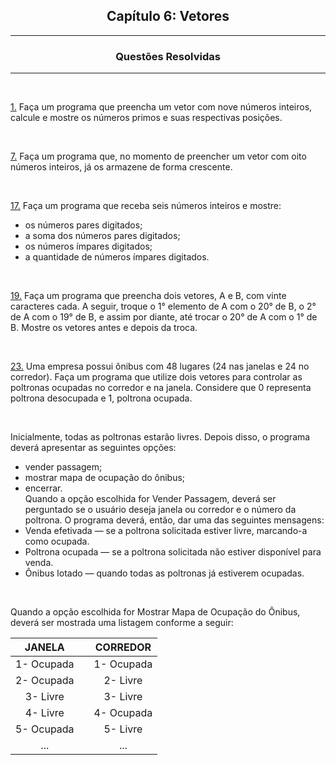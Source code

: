 <h2 align="center">Capítulo 6: Vetores </h2>

<hr>

<div align="center">

  ### Questões Resolvidas
  
</div>

<hr>

<br>

[1.](https://github.com/Kelwinkxps13/DisciplinaPOO2023.2/blob/main/Lista03/CAP06/Q01R/src/br/edu/principal/Principal.java) Faça um programa que preencha um vetor com nove números inteiros, calcule e mostre os números primos e suas respectivas posições.

<br>

[7.](https://github.com/Kelwinkxps13/DisciplinaPOO2023.2/blob/main/Lista03/CAP06/Q07R/src/br/edu/principal/Principal.java) Faça um programa que, no momento de preencher um vetor com oito números inteiros, já os armazene de forma crescente.

<br>

[17.](https://github.com/Kelwinkxps13/DisciplinaPOO2023.2/blob/main/Lista03/CAP06/Q17R/src/br/edu/principal/Principal.java) Faça um programa que receba seis números inteiros e mostre: <br>
- os números pares digitados; <br>
- a soma dos números pares digitados; <br>
- os números ímpares digitados; <br>
- a quantidade de números ímpares digitados.

<br>

[19.](https://github.com/Kelwinkxps13/DisciplinaPOO2023.2/blob/main/Lista03/CAP06/Q19R/src/br/edu/principal/Principal.java) Faça um programa que preencha dois vetores, A e B, com vinte caracteres cada. A seguir, troque o 1° elemento de A com o 20° de B, o 2° de A com o 19° de B, e assim por diante, até trocar o 20° de A com o 1° de B. Mostre os vetores antes e depois da troca.

<br>

[23.](https://github.com/Kelwinkxps13/DisciplinaPOO2023.2/blob/main/Lista03/CAP06/Q23R/src/br/edu/principal/Principal.java) Uma empresa possui ônibus com 48 lugares (24 nas janelas e 24 no corredor). Faça um programa que utilize dois vetores para controlar as poltronas ocupadas no corredor e na janela. Considere que 0 representa poltrona desocupada e 1, poltrona ocupada. <br> 

<br> 

Inicialmente, todas as poltronas estarão livres. Depois disso, o programa deverá apresentar as seguintes
opções:
  - vender passagem; <br>
  - mostrar mapa de ocupação do ônibus; <br>
  - encerrar. <br>
Quando a opção escolhida for Vender Passagem, deverá ser perguntado se o usuário deseja janela ou corredor e o número da poltrona. O programa deverá, então, dar uma das seguintes mensagens: <br>
  - Venda efetivada — se a poltrona solicitada estiver livre, marcando-a como ocupada. <br>
  - Poltrona ocupada — se a poltrona solicitada não estiver disponível para venda. <br>
  - Ônibus lotado — quando todas as poltronas já estiverem ocupadas. <br>

<br>

Quando a opção escolhida for Mostrar Mapa de Ocupação do Ônibus, deverá ser mostrada uma listagem conforme a seguir:

<div align="center">

|JANELA||CORREDOR|
| :-: | :-: | :-: |
|1- Ocupada||1- Ocupada|
|2- Ocupada||2- Livre|
|3- Livre||3- Livre|
|4- Livre||4- Ocupada|
|5- Ocupada||5- Livre|
|...||...|
  
</div>

<br>
